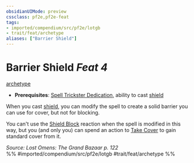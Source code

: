 ```yaml
---
obsidianUIMode: preview
cssclass: pf2e,pf2e-feat
tags:
- imported/compendium/src/pf2e/lotgb
- trait/feat/archetype
aliases: ["Barrier Shield"]
---
```

# Barrier Shield  *Feat 4*  
[archetype](archetype.md)  

- **Prerequisites**: [Spell Trickster Dedication](spell-trickster-dedication-lotgb.md), ability to cast [shield](../spells/shield.md)

When you cast [shield](../spells/shield.md), you can modify the spell to create a solid barrier you can use for cover, but not for blocking.

You can't use the [Shield Block](compendium/feats/shield-block.md) reaction when the spell is modified in this way, but you (and only you) can spend an action to [Take Cover](take-cover.md) to gain standard cover from it.

*Source: Lost Omens: The Grand Bazaar p. 122*  
%% #imported/compendium/src/pf2e/lotgb #trait/feat/archetype %%